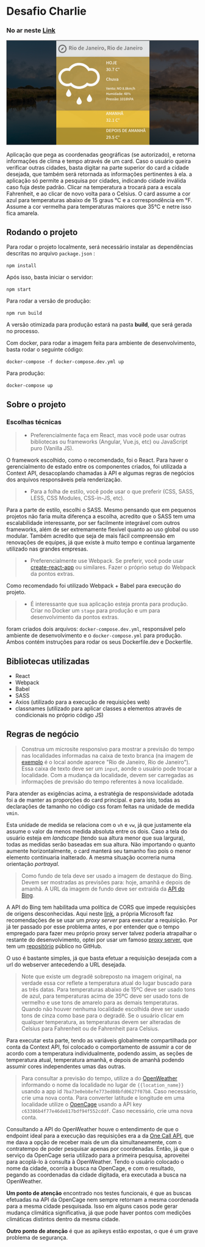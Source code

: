 # Desafio Charlie

### **No ar neste [Link](https://hardcore-neumann-6c08e4.netlify.app/)**

![Project Reproduction](project_reproduction.png)

Aplicação que pega as coordenadas geográficas (se autorizado), e retorna informações de clima e tempo através de um card. Caso o usuário queira verificar outras cidades, basta digitar na parte superior do card a cidade desejada, que também será retornada as informações pertinentes à ela. a aplicação só permite a pesquisa por cidades, indicando cidade inválida caso fuja deste padrão. Clicar na temperatura a trocará para a escala Fahrenheit, e ao clicar de novo volta para o Celsius. O card assume a cor azul para temperaturas abaixo de 15 graus °C e a correspondência em °F. Assume a cor vermelha para temperaturas maiores que 35°C e netre isso fica amarela.

## Rodando o projeto

Para rodar o projeto localmente, será necessário instalar as dependências descritas no arquivo `package.json` :

`npm install`

Após isso, basta iniciar o servidor:

`npm start`

Para rodar a versão de produção:

`npm run build`

A versão otimizada para produção estará na pasta **build**, que será gerada no processo.

Com docker, para rodar a imagem feita para ambiente de desenvolvimento, basta rodar o seguinte código:

`docker-compose -f docker-compose.dev.yml up`

Para produção:

`docker-compose up`

## Sobre o projeto

### Escolhas técnicas

> -   Preferencialmente faça em React, mas você pode usar outras bibliotecas ou frameworks (Angular, Vue.js, etc) ou JavaScript puro (Vanilla JS).

O framework escolhido, como o recomendado, foi o React.
Para haver o gerencialmento de estado entre os componentes criados, foi utilizada a Context API, desacoplando chamadas à API e algumas regras de negócios dos arquivos responsáveis pela renderização.

> -   Para a folha de estilo, você pode usar o que preferir (CSS, SASS, LESS, CSS Modules, CSS-in-JS, etc).

Para a parte de estilo, escolhi o SASS. Mesmo pensando que em pequenos projetos não faria muita diferença a escolha, acredito que o SASS tem uma escalabilidade interessante, por ser facilmente integrável com outros frameworks, além de ser extremamente flexível quanto ao uso global ou uso modular. Também acredito que seja de mais fácil compreensão em renovações de equipes, já que existe à muito tempo e continua largamente utilizado nas grandes empresas.

> -   Preferencialmente use Webpack. Se preferir, você pode usar [create-react-app](https://github.com/facebook/create-react-app) ou similares. Fazer o próprio setup do Webpack da pontos extras.

Como recomendado foi utilizado Webpack + Babel para execução do projeto.

> -   É interessante que sua aplicação esteja pronta para produção. Criar no Docker um `stage` para produção e um para desenvolvimento da pontos extras.

foram criados dois arquivos: `docker-compose.dev.yml`, responsável pelo ambiente de desenvolvimento e o `docker-compose.yml` para produção. Ambos contém instruções para rodar os seus Dockerfile.dev e Dockerfile.

## Bibliotecas utilizadas

-   React
-   Webpack
-   Babel
-   SASS
-   Axios (utilizado para a execução de requisições web)
-   classnames (utilizado para aplicar classes a elementos através de condicionais no próprio código JS)

## Regras de negócio

> Construa um microsite responsivo para mostrar a previsão do tempo nas localidades informadas na caixa de texto branca (na imagem de [exemplo](./exemplo.jpg) é o local aonde aparece "Rio de Janeiro, Rio de Janeiro"). Essa caixa de texto deve ser um `input`, aonde o usuário pode trocar a localidade. Com a mudança da localidade, devem ser carregadas as informações de previsão do tempo referentes à nova localidade.

Para atender as exigências acima, a estratégia de responsividade adotada foi a de manter as proporções do card principal. e para isto, todas as declarações de tamanho no código css foram feitas na unidade de medida `vmin`.

Esta unidade de medida se relaciona com o `vh` e `vw`, já que justamente ela assume o valor da menos medida absoluta entre os dois. Caso a tela do usuário esteja em _landscape_ (tendo sua altura menor que sua largura), todas as medidas serão baseadas em sua altura. Não importando o quanto aumente horizontalmente, o card manterá seu tamanho fixo pois o menor elemento continuaria inalterado. A mesma situação ocorreria numa orientação _portrayal_.

> Como fundo de tela deve ser usado a imagem de destaque do Bing. Devem ser mostradas as previsões para: hoje, amanhã e depois de amanhã. A URL da imagem de fundo deve ser extraida da [API do Bing](https://www.bing.com/HPImageArchive.aspx?format=js&idx=0&n=1&mkt=pt-BR).

A API do Bing tem habilitada uma política de CORS que impede requisições de origens desconhecidas. Aqui neste [link](https://docs.microsoft.com/en-us/azure/cognitive-services/bing-image-search/bing-image-search-resource-faq), a própria Microsoft faz recomendações de se usar um _proxy server_ para executar a requisição. Por já ter passado por esse problema antes, e por entender que o tempo empregado para fazer meu próprio proxy server talvez poderia atrapalhar o restante do desenvolvimento, optei por usar um famoso [proxy server](https://cors-anywhere.herokuapp.com/), que tem um [repositório](https://github.com/Rob--W/cors-anywhere) público no GitHub.

O uso é bastante simples, já que basta efetuar a requisição desejada com a url do webserver antecedendo a URL desejada.

> Note que existe um degradê sobreposto na imagem original, na verdade essa cor reflete a temperatura atual do lugar buscado para as três datas. Para temperaturas abaixo de 15ºC deve ser usado tons de azul, para temperaturas acima de 35ºC deve ser usado tons de vermelho e use tons de amarelo para as demais temperaturas. Quando não houver nenhuma localidade escolhida deve ser usado tons de cinza como base para o degradê. Se o usuário clicar em qualquer temperatura, as temperaturas devem ser alteradas de Celsius para Fahrenheit ou de Fahrenheit para Celsius.

Para executar esta parte, tendo as variáveis globalmente compartilhada por conta da Context API, foi colocado o comportamento de assumir a cor de acordo com a temperatura individualmente, podendo assim, as seções de temperatura atual, temperatura amanhã, e depois de amanhã podendo assumir cores independentes umas das outras.

> Para consultar a previsão do tempo, utilize a do [OpenWeather](http://api.openweathermap.org/data/2.5/weather?q={{location_name}}&APPID=7ba73e0eb8efe773ed08bfd0627f07b8) informando o nome da localidade no lugar de `{{location_name}}` usando a app id `7ba73e0eb8efe773ed08bfd0627f07b8`. Caso necessário, crie uma nova conta. Para converter latitude e longitude em uma localidade utilize o [OpenCage](https://api.opencagedata.com/geocode/v1/json?q={{latitude}},{{longitude}}&key=c63386b4f77e46de817bdf94f552cddf&language=en) usando a API key `c63386b4f77e46de817bdf94f552cddf`. Caso necessário, crie uma nova conta.

Consultando a API do OpenWeather houve o entendimento de que o endpoint ideal para a execução das requisições era a da [One Call API](https://openweathermap.org/api/one-call-api), que me dava a opção de receber mais de um dia simultaneamente, com o contratempo de poder pesquisar apenas por coordenadas. Então, já que o serviço da OpenCage seria utilizado para a primeira pesquisa, aproveitei para acoplá-lo à consulta à OpenWeather. Tendo o usuário colocado o nome da cidade, ocorria a busca na OpenCage, e com o resultado, pegando as coordenadas da cidade digitada, era executada a busca na OpenWeather.

**Um ponto de atenção** encontrado nos testes funcionais, é que as buscas efetuadas na API da OpenCage nem sempre retornam a mesma coordenada para a mesma cidade pesquisada. Isso em alguns casos pode gerar mudança climática significativa, já que pode haver pontos com medições climáticas distintos dentro da mesma cidade.

**Outro ponto de atenção** é que as apikeys estão expostas, o que é um grave problema de segurança.
